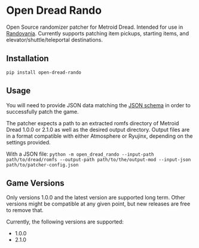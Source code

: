 # Open Dread Rando
Open Source randomizer patcher for Metroid Dread. Intended for use in [Randovania](https://github.com/randovania).
Currently supports patching item pickups, starting items, and elevator/shuttle/teleportal destinations.

## Installation
`pip install open-dread-rando`

## Usage
You will need to provide JSON data matching the [JSON schema](https://github.com/randovania/open-dread-rando/blob/main/open_dread_rando/files/schema.json) in order to successfully patch the game. 

The patcher expects a path to an extracted romfs directory of Metroid Dread 1.0.0 or 2.1.0 as well as the desired output directory.
Output files are in a format compatible with either Atmosphere or Ryujinx, depending on the settings provided.

With a JSON file:
`python -m open_dread_rando --input-path path/to/dread/romfs --output-path path/to/the/output-mod --input-json path/to/patcher-config.json`

## Game Versions

Only versions 1.0.0 and the latest version are supported long term. Other versions might be compatible at any given point,
but new releases are free to remove that.

Currently, the following versions are supported:
- 1.0.0
- 2.1.0
